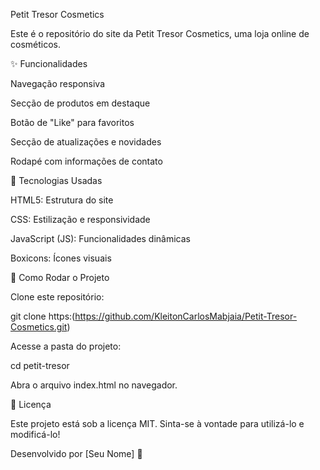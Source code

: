 Petit Tresor Cosmetics

Este é o repositório do site da Petit Tresor Cosmetics, uma loja online de cosméticos.

✨ Funcionalidades

Navegação responsiva

Secção de produtos em destaque

Botão de "Like" para favoritos

Secção de atualizações e novidades

Rodapé com informações de contato

👥 Tecnologias Usadas

HTML5: Estrutura do site

CSS: Estilização e responsividade

JavaScript (JS): Funcionalidades dinâmicas

Boxicons: Ícones visuais

🔧 Como Rodar o Projeto

Clone este repositório:

git clone https:(https://github.com/KleitonCarlosMabjaia/Petit-Tresor-Cosmetics.git)

Acesse a pasta do projeto:

cd petit-tresor

Abra o arquivo index.html no navegador.



📖 Licença

Este projeto está sob a licença MIT. Sinta-se à vontade para utilizá-lo e modificá-lo!

Desenvolvido por [Seu Nome] 🌟

